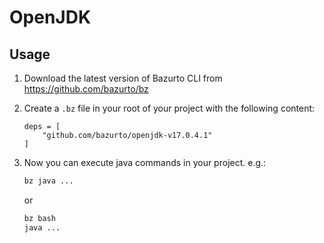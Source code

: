 # OpenJDK

## Usage

1. Download the latest version of Bazurto CLI from https://github.com/bazurto/bz
2. Create a `.bz` file in your root of your project with the following content:
    ```hcl
    deps = [
        "github.com/bazurto/openjdk-v17.0.4.1"
    ]
    ```
3. Now you can execute java commands in your project. e.g.:
    ```bash
    bz java ... 
    ```

    or 


    ```bash
    bz bash
    java ...
    ```

